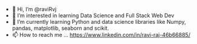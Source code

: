 - 👋 Hi, I’m @raviRvj
- 👀 I’m interested in learning Data Science and Full Stack Web Dev
- 🌱 I’m currently learning Python and data science libraries like Numpy, pandas, matplotlib, seaborn and scikit.
- 📫 How to reach me ... https://www.linkedin.com/in/ravi-raj-46b66885/

<!---
raviRvj/raviRvj is a ✨ special ✨ repository because its `README.md` (this file) appears on your GitHub profile.
You can click the Preview link to take a look at your changes.
--->
